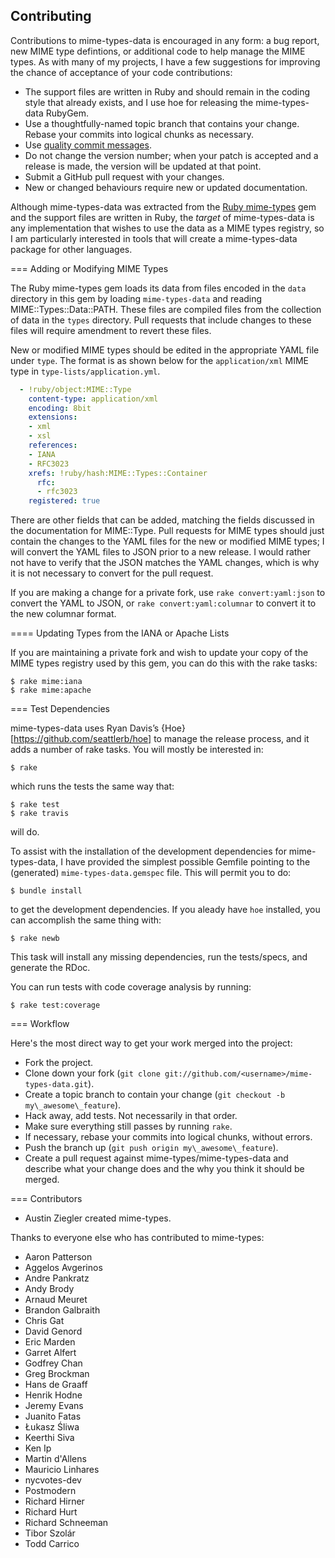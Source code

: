## Contributing

Contributions to mime-types-data is encouraged in any form: a bug report, new
MIME type defintions, or additional code to help manage the MIME types. As with
many of my projects, I have a few suggestions for improving the chance of
acceptance of your code contributions:

* The support files are written in Ruby and should remain in the coding style
  that already exists, and I use hoe for releasing the mime-types-data RubyGem.
* Use a thoughtfully-named topic branch that contains your change. Rebase your
  commits into logical chunks as necessary.
* Use [quality commit messages][qcm].
* Do not change the version number; when your patch is accepted and a release
  is made, the version will be updated at that point.
* Submit a GitHub pull request with your changes.
* New or changed behaviours require new or updated documentation.

Although mime-types-data was extracted from the [Ruby mime-types][rmt] gem and
the support files are written in Ruby, the *target* of mime-types-data is any
implementation that wishes to use the data as a MIME types registry, so I am
particularly interested in tools that will create a mime-types-data package for
other languages.

=== Adding or Modifying MIME Types

The Ruby mime-types gem loads its data from files encoded in the `data`
directory in this gem by loading `mime-types-data` and reading
MIME::Types::Data::PATH. These files are compiled files from the collection of
data in the `types` directory. Pull requests that include changes to these
files will require amendment to revert these files.

New or modified MIME types should be edited in the appropriate YAML file under
`type`. The format is as shown below for the `application/xml` MIME type
in `type-lists/application.yml`.

```yaml
  - !ruby/object:MIME::Type
    content-type: application/xml
    encoding: 8bit
    extensions:
    - xml
    - xsl
    references:
    - IANA
    - RFC3023
    xrefs: !ruby/hash:MIME::Types::Container
      rfc:
      - rfc3023
    registered: true
```

There are other fields that can be added, matching the fields discussed in the
documentation for MIME::Type. Pull requests for MIME types should just contain
the changes to the YAML files for the new or modified MIME types; I will
convert the YAML files to JSON prior to a new release. I would rather not have
to verify that the JSON matches the YAML changes, which is why it is not
necessary to convert for the pull request.

If you are making a change for a private fork, use `rake convert:yaml:json` to
convert the YAML to JSON, or `rake convert:yaml:columnar` to convert it to the
new columnar format.

==== Updating Types from the IANA or Apache Lists

If you are maintaining a private fork and wish to update your copy of the MIME
types registry used by this gem, you can do this with the rake tasks:

    $ rake mime:iana
    $ rake mime:apache

=== Test Dependencies

mime-types-data uses Ryan Davis’s {Hoe}[https://github.com/seattlerb/hoe] to
manage the release process, and it adds a number of rake tasks. You will mostly
be interested in:

    $ rake

which runs the tests the same way that:

    $ rake test
    $ rake travis

will do.

To assist with the installation of the development dependencies for
mime-types-data, I have provided the simplest possible Gemfile pointing to the
(generated) `mime-types-data.gemspec` file. This will permit you to do:

    $ bundle install

to get the development dependencies. If you aleady have `hoe` installed, you
can accomplish the same thing with:

    $ rake newb

This task will install any missing dependencies, run the tests/specs, and
generate the RDoc.

You can run tests with code coverage analysis by running:

    $ rake test:coverage

=== Workflow

Here's the most direct way to get your work merged into the project:

* Fork the project.
* Clone down your fork (`git clone
  git://github.com/<username>/mime-types-data.git`).
* Create a topic branch to contain your change (`git checkout -b
  my\_awesome\_feature`).
* Hack away, add tests. Not necessarily in that order.
* Make sure everything still passes by running `rake`.
* If necessary, rebase your commits into logical chunks, without errors.
* Push the branch up (`git push origin my\_awesome\_feature`).
* Create a pull request against mime-types/mime-types-data and describe what
  your change does and the why you think it should be merged.

=== Contributors

* Austin Ziegler created mime-types.

Thanks to everyone else who has contributed to mime-types:

* Aaron Patterson
* Aggelos Avgerinos
* Andre Pankratz
* Andy Brody
* Arnaud Meuret
* Brandon Galbraith
* Chris Gat
* David Genord
* Eric Marden
* Garret Alfert
* Godfrey Chan
* Greg Brockman
* Hans de Graaff
* Henrik Hodne
* Jeremy Evans
* Juanito Fatas
* Łukasz Śliwa
* Keerthi Siva
* Ken Ip
* Martin d'Allens
* Mauricio Linhares
* nycvotes-dev
* Postmodern
* Richard Hirner
* Richard Hurt
* Richard Schneeman
* Tibor Szolár
* Todd Carrico

[qcm]: http://tbaggery.com/2008/04/19/a-note-about-git-commit-messages.html
[rmt]: https://github.com/mime-types/ruby-mime-types/
